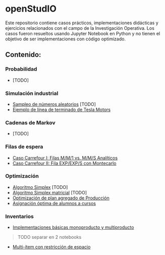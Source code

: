 # openStudIO
Este repositorio contiene casos prácticos, implementaciones didácticas y ejercicios relacionados con el campo de la Investigación Operativa. Los casos fueron resueltos usando Jupyter Notebook en Python y no tienen el objetivo de ser implementaciones con código optimizado.

## Contenido:
### Probabilidad
* [TODO]

### Simulación industrial
* [Sampleo de números aleatorios]() [TODO]
* [Ejemplo de línea de terminado de Tesla Motors](https://github.com/open-studIO/casos_practicos/blob/master/simulacion_industrial/ejemplo_linea_tesla/ejemplo_simulacion.ipynb)

### Cadenas de Markov
* [TODO]

### Filas de espera
* [Caso Carrefour I: Filas M/M/1 vs. M/M/S Analíticos](https://github.com/open-studIO/casos_practicos/blob/master/filas_de_espera/ejemplo_carrefour/mm1vsmms_analitico.ipynb)
* [Caso Carrefour II: Fila EXP/EXP/S con Montecarlo](https://github.com/open-studIO/casos_practicos/blob/master/filas_de_espera/ejemplo_carrefour/simulacion_fila_compleja.ipynb)

### Optimización
* [Algoritmo Simplex]() [TODO]
* [Algoritmo Simplex matricial]() [TODO]
* [Optimización de plan agregado de Producción](https://github.com/open-studIO/casos_practicos/blob/master/optimizacion_lp_milp/ejemplo_pcp/planificacion_agregada.ipynb)
* [Asignación óptima de alumnos a cursos](https://github.com/open-studIO/casos_practicos/tree/master/optimizacion_lp_milp/ejemplo_asignacion_cursos)

### Inventarios
* [Implementaciones básicas monoproducto y multiproducto](https://github.com/open-studIO/casos_practicos/blob/master/inventarios/item.ipynb)
> TODO separar en 2 notebooks
* [Multi-ítem con restricción de espacio](https://github.com/open-studIO/casos_practicos/blob/master/inventarios/restriccion_espacio.ipynb)
